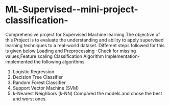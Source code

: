 # ML-Supervised--mini-project-classification-
Comprehensive project for Supervised Machine learning
The objective of this Project is to evaluate the understanding and ability to apply supervised learning techniques to a real-world dataset.
Different steps followed for this is given below
Loading and Preprocessing -Check for missing values,Feature scaling
Classification Algorithm Implementation-implemented the following algorithms
1. Logistic Regression
2. Decision Tree Classifier
3. Random Forest Classifier
4. Support Vector Machine (SVM)
5. k-Nearest Neighbors (k-NN)
Compared the models and chose the best and worst ones.
